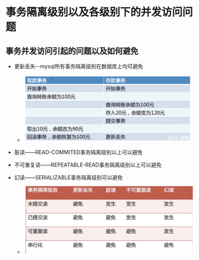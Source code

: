 # 事务隔离级别以及各级别下的并发访问问题

## 事务并发访问引起的问题以及如何避免

* 更新丢失--mysql所有事务隔离级别在数据库上均可避免
  * ![](/事务隔离/1.png)
* 脏读——READ-COMMITED事务隔离级别以上可以避免
* 不可重复读——REPEATABLE-READ事务隔离级别以上可以避免

* 幻读——SERIALIZABLE事务隔离级别可以避免

  * ![](/事务隔离/2.png)



